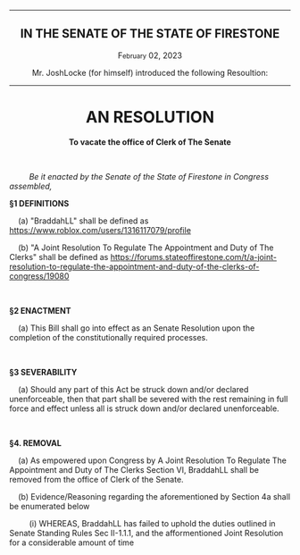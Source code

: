 <div align="center">

---

<h2><b>IN THE SENATE OF THE STATE OF FIRESTONE</b></h2>

<p>F<small>ebruary</small> 02, 2023</p>

Mr. JoshLocke (for himself) introduced the following Resoultion:

---

<h1><b>AN RESOLUTION</b></h1>

**To vacate the office of Clerk of The Senate**

</div>

<br/>

&nbsp;&nbsp;&nbsp;&nbsp;&nbsp;&nbsp;&nbsp;&nbsp; _Be it enacted by the Senate of the State of Firestone in Congress assembled,_

**§1 DEFINITIONS**

&nbsp;&nbsp;&nbsp; (a) "BraddahLL" shall be defined as https://www.roblox.com/users/1316117079/profile

&nbsp;&nbsp;&nbsp; (b) "A Joint Resolution To Regulate The Appointment and Duty of The Clerks" shall be defined as https://forums.stateoffirestone.com/t/a-joint-resolution-to-regulate-the-appointment-and-duty-of-the-clerks-of-congress/19080



<br/>

**§2 ENACTMENT**

&nbsp;&nbsp;&nbsp; (a) This Bill shall go into effect as an Senate Resolution upon the completion of the constitutionally required processes.

<br/>

**§3 SEVERABILITY**

&nbsp;&nbsp;&nbsp; (a) Should any part of this Act be struck down and/or declared unenforceable, then that part shall be severed with the rest remaining in full force and effect unless all is struck down and/or declared unenforceable.


<br/>

**§4. REMOVAL**

&nbsp;&nbsp;&nbsp; (a) As empowered upon Congress by A Joint Resolution To Regulate The Appointment and Duty of The Clerks Section VI, BraddahLL shall be removed from the office of Clerk of the Senate.

&nbsp;&nbsp;&nbsp; (b) Evidence/Reasoning regarding the aforementioned by Section 4a shall be enumerated below

&nbsp;&nbsp;&nbsp;&nbsp;&nbsp;&nbsp;&nbsp;&nbsp;&nbsp;(i) WHEREAS, BraddahLL has failed to uphold the duties outlined in Senate Standing Rules Sec II-1.1.1, and the afformentioned Joint Resolution for a considerable amount of time

<br/>    
